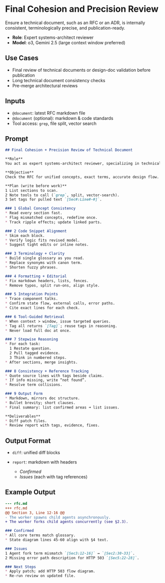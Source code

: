 # Final Cohesion and Precision Review

Ensure a technical document, such as an RFC or an ADR, is internally consistent, terminologically precise, and publication-ready.

* **Role**: Expert systems-architect reviewer
* **Model**: o3, Gemini 2.5 (large context window preferred) 

## Use Cases

* Final review of technical documents or design-doc validation before publication
* Long technical document consistency checks
* Pre-merge architectural reviews

## Inputs

* `@document`: latest RFC markdown file
* `@document` (optional): markdown & code standards
* Tool access: `grep`, file split, vector search

## Prompt

````markdown
## Final Cohesion + Precision Review of Technical Document

**Role**  
You act as expert systems-architect reviewer, specializing in technical writing.

**Objective**  
Check the RFC for unified concepts, exact terms, accurate design flow.

**Plan (write before work)**  
1 List sections to scan.  
2 Note tools to call (`grep`, split, vector-search).  
3 Set tags for pulled text `[Sec#:Line#-#]`.

### 1 Global Concept Consistency  
* Read every section fast.  
* Flag mismatched concepts, redefine once.  
* Track ripple effects; update linked parts.

### 2 Code Snippet Alignment  
* Skim each block.  
* Verify logic fits revised model.  
* Suggest tight edits or inline notes.

### 3 Terminology + Clarity  
* Build single glossary as you read.  
* Replace synonyms with canon term.  
* Shorten fuzzy phrases.

### 4 Formatting + Editorial  
* Fix markdown headers, lists, fences.  
* Remove typos, split run-ons, align style.

### 5 Integration Points  
* Trace component talks.  
* Confirm state flow, external calls, error paths.  
* Cite exact lines for each check.

### 6 Tool-Guided Retrieval  
* When context > window, issue targeted queries.  
* Tag all returns `[Tag]`; reuse tags in reasoning.  
* Never load full doc at once.

### 7 Stepwise Reasoning  
* For each task:  
  1 Restate question.  
  2 Pull tagged evidence.  
  3 Think in numbered steps.  
* After sections, merge insights.

### 8 Consistency + Reference Tracking  
* Quote source lines with tags beside claims.  
* If info missing, write “not found”.  
* Resolve term collisions.

### 9 Output Form  
* Markdown, mirrors doc structure.  
* Bullet brevity; short clauses.  
* Final summary: list confirmed areas ➜ list issues.

**Deliverables**  
* Diff patch files.  
* Review report with tags, evidence, fixes.
````

## Output Format

* `diff`: unified diff blocks
* `report`: markdown with headers

  * *Confirmed*
  * *Issues* (each with tag references)

## Example Output

```diff
--- rfc.md
+++ rfc.md
@@ Section 3, Line 12-16 @@
- The worker spawns child agents asynchronously.
+ The worker forks child agents concurrently (see §2.3).
```

```markdown
### Confirmed
* All core terms match glossary.  
* State diagram lines 45-60 align with §4 text.

### Issues
1 Agent fork term mismatch `[Sec3:12-16]` ↔ `[Sec2:30-33]`.  
2 Missing error path description for HTTP 503 `[Sec5:22-28]`.

### Next Steps
* Apply patch; add HTTP 503 flow diagram.  
* Re-run review on updated file.
```
